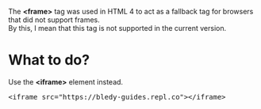 The <b>&lt;frame&gt;</b> tag was used in HTML 4 to act as a fallback tag for browsers that did not support frames.
<br>
By this, I mean that this tag is not supported in the current version.
<h1>What to do?</h1>
Use the <b>&lt;iframe&gt;</b> element instead.
<pre>&lt;iframe src="https://bledy-guides.repl.co"&gt;&lt;/iframe&gt;</pre>
